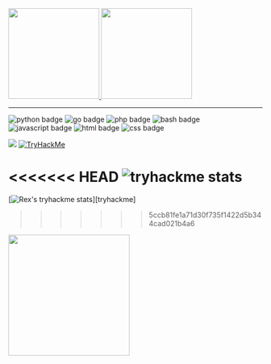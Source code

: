 <div>
  <a href="https://github.com/RexRowan">
  <img height="180em" src="https://github-readme-stats.vercel.app/api?username=RexRowan&show_icons=true&theme=dracula&include_all_commits=true&count_private=true"/>
  <img height="180em" src="https://github-readme-stats.vercel.app/api/top-langs/?username=RexRowan&layout=compact&langs_count=7&theme=dracula"/>
  </a>
</div>

---

<p>
    <img src="https://img.shields.io/badge/-python-green" alt="python badge">
    <img src="https://img.shields.io/badge/-go-red" alt="go badge">
    <img src="https://img.shields.io/badge/-php-blue" alt="php badge">
    <img src="https://img.shields.io/badge/-bash-orange" alt="bash badge">
    <img src="https://img.shields.io/badge/-javascript-yellow" alt="javascript badge">
    <img src="https://img.shields.io/badge/-html-purple" alt="html badge">
    <img src="https://img.shields.io/badge/-css-pink" alt="css badge">
</p>

[![](https://visitcount.itsvg.in/api?id=RexRowan&label=Profile%20Views&color=0&icon=2&pretty=false)](https://visitcount.itsvg.in)
[<img src="https://tryhackme-badges.s3.amazonaws.com/MeanMachineRex.png" alt="TryHackMe">](https://tryhackme.com/p/MeanMachineRex)

<<<<<<< HEAD
![tryhackme stats](https://raw.githubusercontent.com/RexRowan/RexRowan/master/assets/thm_propic.png)
=======
[![Rex's tryhackme stats](https://raw.githubusercontent.com/RexRowan/RexRowan/master/assets/thm_propic.png)][tryhackme]
>>>>>>> 5ccb81fe1a71d30f735f1422d5b344cad021b4a6

<img src="https://i.imgur.com/kdKhgx6.gif" width="240px" align="center">


 
